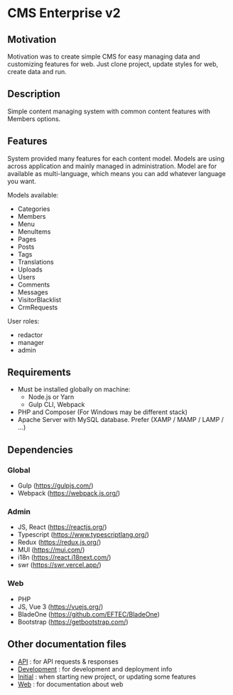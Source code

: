 # CMS Enterprise v2

## Motivation
Motivation was to create simple CMS for easy managing data and customizing features for web. Just clone project, 
update styles for web, create data and run.

## Description
Simple content managing system with common content features with Members options.

## Features
System provided many features for each content model. Models are using across application and mainly managed in administration.
Model are for available as multi-language, which means you can add whatever language you want.

Models available:
  - Categories
  - Members
  - Menu
  - MenuItems
  - Pages
  - Posts
  - Tags
  - Translations
  - Uploads
  - Users
  - Comments
  - Messages
  - VisitorBlacklist
  - CrmRequests

User roles:
  - redactor
  - manager
  - admin

## Requirements
* Must be installed globally on machine:
    - Node.js or Yarn
    - Gulp CLI, Webpack
* PHP and Composer (For Windows may be different stack)
* Apache Server with MySQL database. Prefer (XAMP / MAMP / LAMP / ...)

## Dependencies
### Global
- Gulp (https://gulpjs.com/)
- Webpack (https://webpack.js.org/)
### Admin
- JS, React (https://reactjs.org/)
- Typescript (https://www.typescriptlang.org/)
- Redux (https://redux.js.org/)
- MUI (https://mui.com/)
- i18n (https://react.i18next.com/)
- swr (https://swr.vercel.app/)
### Web
- PHP
- JS, Vue 3 (https://vuejs.org/)
- BladeOne (https://github.com/EFTEC/BladeOne)
- Bootstrap (https://getbootstrap.com/)

## Other documentation files
- [API](docs.api.md) : for API requests & responses
- [Development](docs.development.md) : for development and deployment info
- [Initial](docs.initial.md) : when starting new project, or updating some features
- [Web](docs.web.md) : for documentation about web
